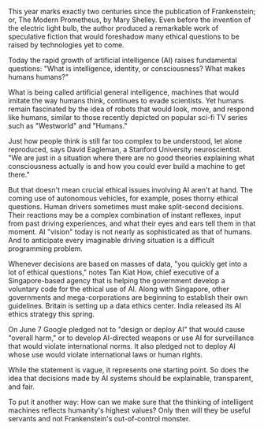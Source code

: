 This year marks exactly two centuries since the publication of Frankenstein; or, The Modern Prometheus, by Mary Shelley. Even before the invention of the electric light bulb, the author produced a remarkable work of speculative fiction that would foreshadow many ethical questions to be raised by technologies yet to come. 

Today the rapid growth of artificial intelligence (AI) raises fundamental questions: "What is intelligence, identity, or consciousness? What makes humans humans?" 

What is being called artificial general intelligence, machines that would imitate the way humans think, continues to evade scientists. Yet humans remain fascinated by the idea of robots that would look, move, and respond like humans, similar to those recently depicted on popular sci-fi TV series such as "Westworld" and "Humans." 

Just how people think is still far too complex to be understood, let alone reproduced, says David Eagleman, a Stanford University neuroscientist. "We are just in a situation where there are no good theories explaining what consciousness actually is and how you could ever build a machine to get there." 

But that doesn't mean crucial ethical issues involving AI aren't at hand. The coming use of autonomous vehicles, for example, poses thorny ethical questions. Human drivers sometimes must make split-second decisions. Their reactions may be a complex combination of instant reflexes, input from past driving experiences, and what their eyes and ears tell them in that moment. AI "vision" today is not nearly as sophisticated as that of humans. And to anticipate every imaginable driving situation is a difficult programming problem. 

Whenever decisions are based on masses of data, "you quickly get into a lot of ethical questions," notes Tan Kiat How, chief executive of a Singapore-based agency that is helping the government develop a voluntary code for the ethical use of AI. Along with Singapore, other governments and mega-corporations are beginning to establish their own guidelines. Britain is setting up a data ethics center. India released its AI ethics strategy this spring. 

On June 7 Google pledged not to "design or deploy AI" that would cause "overall harm," or to develop AI-directed weapons or use AI for surveillance that would violate international norms. It also pledged not to deploy AI whose use would violate international laws or human rights. 

While the statement is vague, it represents one starting point. So does the idea that decisions made by AI systems should be explainable, transparent, and fair. 

To put it another way: How can we make sure that the thinking of intelligent machines reflects humanity's highest values? Only then will they be useful servants and not Frankenstein's out-of-control monster.